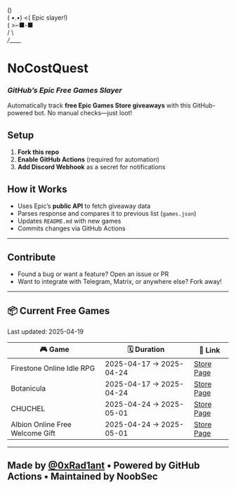    (\)  
  ( •.•)  <( Epic slayer!)  
  (   >⌐■-■  
  /  \  
_/____\_  

# NoCostQuest  
### *GitHub’s Epic Free Games Slayer*  

Automatically track **free Epic Games Store giveaways** with this GitHub-powered bot. No manual checks—just loot!  

## Setup  
1. **Fork this repo**  
2. **Enable GitHub Actions** (required for automation)  
3. **Add Discord Webhook** as a secret for notifications  

## How it Works
- Uses Epic’s **public API** to fetch giveaway data
- Parses response and compares it to previous list (`games.json`)
- Updates `README.md` with new games
- Commits changes via GitHub Actions

---

## Contribute
- Found a bug or want a feature? Open an issue or PR  
- Want to integrate with Telegram, Matrix, or anywhere else? Fork away!

---

## 📦 Current Free Games

Last updated: 2025-04-19

<!-- BEGIN_GAMES_TABLE -->
| 🎮 Game | 🗓️ Duration | 🔗 Link |
|--------|--------------|---------|
| Firestone Online Idle RPG | 2025-04-17 → 2025-04-24 | [Store Page](https://store.epicgames.com/en-US/p/firestone-online-idle-rpg-bfd04b) |
| Botanicula | 2025-04-17 → 2025-04-24 | [Store Page](https://store.epicgames.com/en-US/p/botanicula-50043d) |
| CHUCHEL | 2025-04-24 → 2025-05-01 | [Store Page](https://store.epicgames.com/en-US/p/chuchel-203808) |
| Albion Online Free Welcome Gift | 2025-04-24 → 2025-05-01 | [Store Page](https://store.epicgames.com/en-US/p/albion-online-7eb24d) |

<!-- END_GAMES_TABLE -->

---

## Made by [@0xRad1ant](https://github.com/0xRad1ant) • Powered by GitHub Actions • Maintained by NoobSec
